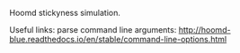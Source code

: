 Hoomd stickyness simulation.


Useful links:
parse command line arguments: http://hoomd-blue.readthedocs.io/en/stable/command-line-options.html
